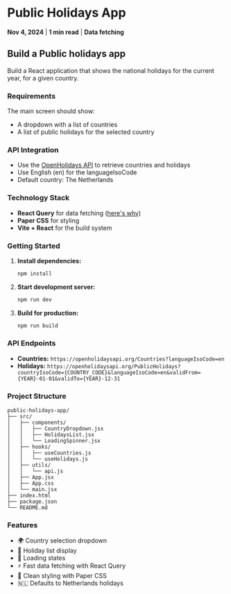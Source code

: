 # Public Holidays App

**Nov 4, 2024** | **1 min read** | **Data fetching**

## Build a Public holidays app

Build a React application that shows the national holidays for the current year, for a given country.

### Requirements

The main screen should show:
- A dropdown with a list of countries
- A list of public holidays for the selected country

### API Integration
- Use the [OpenHolidays API](https://openholidaysapi.org/) to retrieve countries and holidays
- Use English (en) for the languageIsoCode
- Default country: The Netherlands

### Technology Stack
- **React Query** for data fetching ([here's why](https://tkdodo.eu/blog/why-you-want-react-query))
- **Paper CSS** for styling
- **Vite + React** for the build system

### Getting Started

1. **Install dependencies:**
   ```bash
   npm install
   ```

2. **Start development server:**
   ```bash
   npm run dev
   ```

3. **Build for production:**
   ```bash
   npm run build
   ```

### API Endpoints

- **Countries:** `https://openholidaysapi.org/Countries?languageIsoCode=en`
- **Holidays:** `https://openholidaysapi.org/PublicHolidays?countryIsoCode={COUNTRY_CODE}&languageIsoCode=en&validFrom={YEAR}-01-01&validTo={YEAR}-12-31`

### Project Structure

```
public-holidays-app/
├── src/
│   ├── components/
│   │   ├── CountryDropdown.jsx
│   │   ├── HolidaysList.jsx
│   │   └── LoadingSpinner.jsx
│   ├── hooks/
│   │   ├── useCountries.js
│   │   └── useHolidays.js
│   ├── utils/
│   │   └── api.js
│   ├── App.jsx
│   ├── App.css
│   └── main.jsx
├── index.html
├── package.json
└── README.md
```

### Features
- 🌍 Country selection dropdown
- 📅 Holiday list display
- 🔄 Loading states
- ⚡ Fast data fetching with React Query
- 🎨 Clean styling with Paper CSS
- 🇳🇱 Defaults to Netherlands holidays
